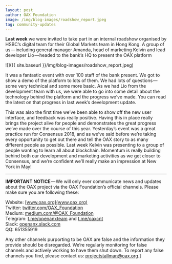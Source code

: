 ```yaml
---
layout: post
author: OAX Foundation
image: /img/blog-images/roadshow_report.jpeg
tag: community-updates
---
```

**Last week** we were invited to take part in an internal roadshow organised by HSBC’s digital team for their Global Markets team in Hong Kong. A group of us — including general manager Amanda, head of marketing Kelvin and lead developer Lio — headed to the bank’s HQ to present the OAX platform

![]({{ site.baseurl }}/img/blog-images/roadshow_report.jpeg)

It was a fantastic event with over 100 staff of the bank present. We got to show a demo of the platform to lots of them. We had lots of questions — some very technical and some more basic. As we had Lio from the development team with us, we were able to go into some detail about the technology behind the platform and the progress we’ve made. You can read the latest on that progress in last week’s development update.

This was also the first time we’ve been able to show off the new user interface, and feedback was really positive. Having this in place really brings the project alive for people and demonstrates the great progress we’ve made over the course of this year. Yesterday’s event was a great practice run for Consensus 2018, and as we’ve said before we’re taking every opportunity to get out there and tell the OAX story to as many different people as possible. Last week Kelvin was presenting to a group of people wanting to learn all about blockchain. Momentum is really building behind both our development and marketing activities as we get closer to Consensus, and we’re confident we’ll really make an impression at New York in May!

---

**IMPORTANT NOTICE** — We will only ever communicate news and updates about the OAX project via the OAX Foundation’s official channels. Please make sure you are following these:

Website: [www.oax.org](www.oax.org)  
Twitter: [twitter.com/OAX_Foundation](twitter.com/OAX_Foundation)  
Medium: [medium.com/@OAX_Foundation](medium.com/@OAX_Foundation)  
Telegram: [t.me/openanxteam](t.me/openanxteam) and [t.me/oaxcnt](t.me/oaxcnt)  
Slack: [openanx.slack.com](openanx.slack.com)  
QQ: 651355919  

Any other channels purporting to be OAX are false and the information they provide should be disregarded. We’re regularly monitoring for false channels and actively working to have them shut down. To report any false channels you find, please contact us: [projectstallman@oax.org](mailto:projectstallman@oax.org).]

